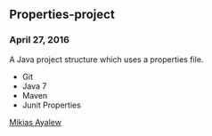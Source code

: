 ## Properties-project

### April 27, 2016

A Java project structure which uses a properties file.

* Git 
* Java 7
* Maven
* Junit
Properties 

[Mikias Ayalew](http://sqasolution.com)
